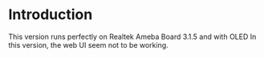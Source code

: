 # Introduction

This version runs perfectly on Realtek Ameba Board 3.1.5 and with OLED
In this version, the web UI seem not to be working.